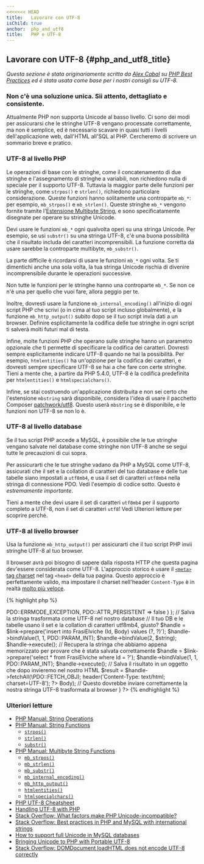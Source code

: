 ```yaml
---
<<<<<<< HEAD
title:   Lavorare con UTF-8
isChild: true
anchor:  php_and_utf8
title:   PHP e UTF-8
---
```


## Lavorare con UTF-8 {#php_and_utf8_title}

_Questa sezione è stata originariamente scritta da
[Alex Cabal](https://alexcabal.com)
su [PHP Best Practices](https://phpbestpractices.org/#utf-8) ed è stata usata
come base per i nostri consigli su UTF-8._

### Non c'è una soluzione unica. Sii attento, dettagliato e consistente.

Attualmente PHP non supporta Unicode al basso livello. Ci sono dei modi per
assicurarsi che le stringhe UTF-8 vengano processate correttamente, ma non è
semplice, ed è necessario scavare in quasi tutti i livelli dell'applicazione
web, dall'HTML all'SQL al PHP. Cercheremo di scrivere un sommario breve e
pratico.

### UTF-8 al livello PHP

Le operazioni di base con le stringhe, come il concatenamento di due stringhe e
l'assegnamento di stringhe a variabili, non richiedono nulla di speciale per il
supporto UTF-8. Tuttavia la maggior parte delle funzioni per le stringhe, come
`strpos()` e `strlen()`, richiedono particolare considerazione. Queste funzioni
hanno solitamente una controparte `mb_*`: per esempio, `mb_strpos()` e
`mb_strlen()`. Queste stringhe `mb_*` vengono fornite tramite l'[Estensione
Multibyte String], e sono specificatamente disegnate per operare su stringhe
Unicode.

Devi usare le funzioni `mb_*` ogni qualvolta operi su una stringa Unicode. Per
esempio, se usi `substr()` su una stringa UTF-8, c'è una buona possibilità che
il risultato includa dei caratteri incomprensibili. La funzione corretta da
usare sarebbe la controparte multibyte, `mb_substr()`.

La parte difficile è ricordarsi di usare le funzioni `mb_*` ogni volta. Se ti
dimentichi anche una sola volta, la tua stringa Unicode rischia di divenire
incomprensibile durante le operazioni successive.

Non tutte le funzioni per le stringhe hanno una controparte `mb_*`. Se non ce
n'è una per quello che vuoi fare, allora peggio per te.

Inoltre, dovresti usare la funzione `mb_internal_encoding()` all'inizio di ogni
script PHP che scrivi (o in cima al tuo script incluso globalmente), e la
funzione `mb_http_output()` subito dopo se il tuo script invia dati a un
browser. Definire esplicitamente la codifica delle tue stringhe in ogni script
ti salverà molti futuri mal di testa.

Infine, molte funzioni PHP che operano sulle stringhe hanno un parametro
opzionale che ti permette di specificare la codifica dei caratteri. Dovresti
sempre esplicitamente indicare UTF-8 quando ne hai la possibilità. Per esempio,
`htmlentities()` ha un'opzione per la codifica dei caratteri, e dovresti sempre
specificare UTF-8 se hai a che fare con certe stringhe. Tieni a mente che, a
partire da PHP 5.4.0, UTF-8 è la codifica predefinita per `htmlentities()` e
`htmlspecialchars()`.

Infine, se stai costruendo un'applicazione distribuita e non sei certo che
l'estensione `mbstring` sarà disponibile, considera l'idea di usare il pacchetto
Composer [patchwork/utf8]. Questo userà `mbstring` se è disponibile, e le
funzioni non UTF-8 se non lo è.

[Estensione Multibyte String]: http://php.net/book.mbstring
[patchwork/utf8]: https://packagist.org/packages/patchwork/utf8

### UTF-8 al livello database

Se il tuo script PHP accede a MySQL, è possibile che le tue stringhe vengano
salvate nel database come stringhe non UTF-8 anche se segui tutte le precauzioni
di cui sopra.

Per assicurarti che le tue stringhe vadano da PHP a MySQL come UTF-8, assicurati
che il set e la collation di caratteri del tuo database e delle tue tabelle
siano impostati a `utf8mb4`, e usa il set di caratteri `utf8mb4` nella stringa
di connessione PDO. Vedi l'esempio di codice sotto. Questo è _estremamente
importante_.

Tieni a mente che devi usare il set di caratteri `utf8mb4` per il supporto
completo a UTF-8, non il set di caratteri `utf8`! Vedi Ulteriori letture per
scoprire perché.

### UTF-8 al livello browser

Usa la funzione `mb_http_output()` per assicurarti che il tuo script PHP invii
stringhe UTF-8 al tuo browser.

Il browser avrà poi bisogno di sapere dalla risposta HTTP che questa pagina
dev'essere considerata come UTF-8. L'approccio storico è usare il [`<meta>` tag
charset](http://htmlpurifier.org/docs/enduser-utf8.html) nel tag `<head>` della
tua pagina. Questo approccio è perfettamente valido, ma impostare il charset
nell'header `Content-Type` è in realtà
[molto più veloce](https://developers.google.com/speed/docs/best-practices/rendering#SpecifyCharsetEarly).

{% highlight php %}
<?php
// Comunica a PHP che useremo stringhe UTF-8 fino alla fine dello script
mb_internal_encoding('UTF-8');

// Comunica a PHP che invieremo stringhe UTF-8 al browser
mb_http_output('UTF-8');

// La nostra stringa UTF-8 di test
$string = 'Êl síla erin lû e-govaned vîn.';

// Trasforma la stringa in qualche modo con una funzione multibyte
// Nota come, a scopo dimostrativo, tagliamo la stringa a un carattere non ASCII
$string = mb_substr($string, 0, 15);
<<<<<<< HEAD

// Connettiti al database per salvare la stringa trasformata
// Vedi l'esempio PDO in questo documento per maggiori informazioni
// Nota il comando `set names utf8mb4`!
$link = new \PDO(
    'mysql:host=tuo-hostname;dbname=tuo-db;charset=utf8mb4',
    'tuo-username',
    'tua-password',
    array(
        PDO::ATTR_ERRMODE => PDO::ERRMODE_EXCEPTION,
        PDO::ATTR_PERSISTENT => false
    )
);

// Salva la stringa trasformata come UTF-8 nel nostro database
// Il tuo DB e le tabelle usano il set e la collation di caratteri utf8mb4, giusto?
$handle = $link->prepare('insert into FrasiElviche (Id, Body) values (?, ?)');
$handle->bindValue(1, 1, PDO::PARAM_INT);
$handle->bindValue(2, $string);
$handle->execute();

// Recupera la stringa che abbiamo appena memorizzato per provare che è stata salvata correttamente
$handle = $link->prepare('select * from FrasiElviche where Id = ?');
$handle->bindValue(1, 1, PDO::PARAM_INT);
$handle->execute();

// Salva il risultato in un oggetto che dopo invieremo nel nostro HTML
$result = $handle->fetchAll(\PDO::FETCH_OBJ);

header('Content-Type: text/html; charset=UTF-8');
?><!doctype html>
<html>
    <head>
      <meta charset="UTF-8">
      <title>Pagina di test UTF-8</title>
    </head>
    <body>
        <?php
        foreach($result as $row){
            print($row->Body);  // Questo dovrebbe inviare correttamente la nostra stringa UTF-8 trasformata al browser
        }
        ?>
    </body>
</html>
{% endhighlight %}

### Ulteriori letture

* [PHP Manual: String Operations](http://php.net/language.operators.string)
* [PHP Manual: String Functions](http://php.net/ref.strings)
    * [`strpos()`](http://php.net/function.strpos)
    * [`strlen()`](http://php.net/function.strlen)
    * [`substr()`](http://php.net/function.substr)
* [PHP Manual: Multibyte String Functions](http://php.net/ref.mbstring)
    * [`mb_strpos()`](http://php.net/function.mb-strpos)
    * [`mb_strlen()`](http://php.net/function.mb-strlen)
    * [`mb_substr()`](http://php.net/function.mb-substr)
    * [`mb_internal_encoding()`](http://php.net/function.mb-internal-encoding)
    * [`mb_http_output()`](http://php.net/function.mb-http-output)
    * [`htmlentities()`](http://php.net/function.htmlentities)
    * [`htmlspecialchars()`](http://php.net/function.htmlspecialchars)
* [PHP UTF-8 Cheatsheet](http://blog.loftdigital.com/blog/php-utf-8-cheatsheet)
* [Handling UTF-8 with PHP](http://www.phpwact.org/php/i18n/utf-8)
* [Stack Overflow: What factors make PHP Unicode-incompatible?](http://stackoverflow.com/questions/571694/what-factors-make-php-unicode-incompatible)
* [Stack Overflow: Best practices in PHP and MySQL with international strings](http://stackoverflow.com/questions/140728/best-practices-in-php-and-mysql-with-international-strings)
* [How to support full Unicode in MySQL databases](http://mathiasbynens.be/notes/mysql-utf8mb4)
* [Bringing Unicode to PHP with Portable UTF-8](http://www.sitepoint.com/bringing-unicode-to-php-with-portable-utf8/)
* [Stack Overflow: DOMDocument loadHTML does not encode UTF-8 correctly](http://stackoverflow.com/questions/8218230/php-domdocument-loadhtml-not-encoding-utf-8-correctly)

